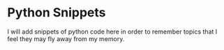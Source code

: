 # Python Snippets

I will add snippets of python code here in order to remember topics that I feel they may fly away from my memory.

